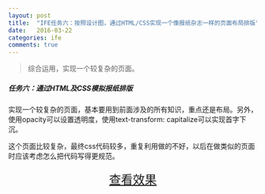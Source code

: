 ```yaml
---
layout: post
title:  "IFE任务六：按照设计图，通过HTML/CSS实现一个像报纸杂志一样的页面布局排版"
date:   2016-03-22
categories: ife
comments: true
---
```



> 综合运用，实现一个较复杂的页面。

##### 任务六：通过HTML及CSS模拟报纸排版

实现一个较复杂的页面，基本要用到前面涉及的所有知识，重点还是布局。另外，使用opacity可以设置透明度，使用text-transform: capitalize可以实现首字下沉。

这个页面比较复杂，最终css代码较多，重复利用做的不好，以后在做类似的页面时应该考虑怎么把代码写得更规范。


<div>
<a href="https://irife.github.io/ife/tliyun/task6/task6.html" target="_blank"><div style="height:50px;line-height:50px;text-align:center;font-size:24px;">查看效果</div></a>
</div>

